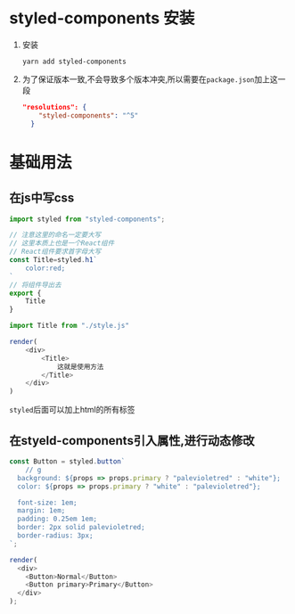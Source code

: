 # styled-components 安装

1. 安装

   `yarn add styled-components`

2. 为了保证版本一致,不会导致多个版本冲突,所以需要在`package.json`加上这一段

   ```json
   "resolutions": {
       "styled-components": "^5"
     }
   ```

   

# 基础用法

## 在js中写css

```js
import styled from "styled-components";

// 注意这里的命名一定要大写
// 这里本质上也是一个React组件
// React组件要求首字母大写
const Title=styled.h1`
	color:red;
`
// 将组件导出去
export {
	Title
}
```

```js
import Title from "./style.js"

render(
	<div>
    	<Title>
    		这就是使用方法
    	</Title>
    </div>
)
```



`styled`后面可以加上html的所有标签

## 在styeld-components引入属性,进行动态修改

```js
const Button = styled.button`
	// g
  background: ${props => props.primary ? "palevioletred" : "white"};
  color: ${props => props.primary ? "white" : "palevioletred"};

  font-size: 1em;
  margin: 1em;
  padding: 0.25em 1em;
  border: 2px solid palevioletred;
  border-radius: 3px;
`;

render(
  <div>
    <Button>Normal</Button>
    <Button primary>Primary</Button>
  </div>
);
```



